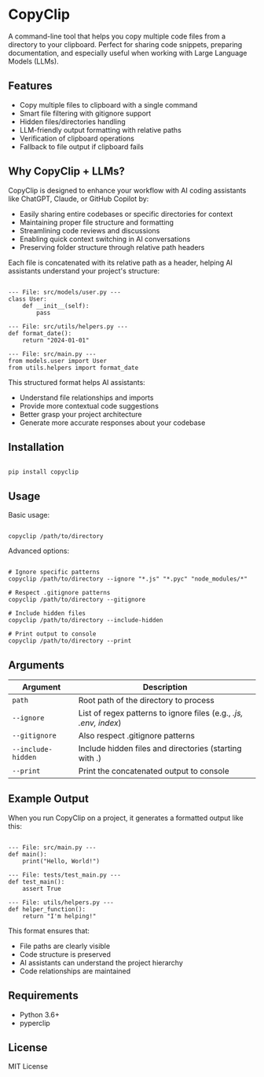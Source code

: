 # CopyClip

A command-line tool that helps you copy multiple code files from a directory to your clipboard. Perfect for sharing code snippets, preparing documentation, and especially useful when working with Large Language Models (LLMs).

## Features

- Copy multiple files to clipboard with a single command
- Smart file filtering with gitignore support
- Hidden files/directories handling
- LLM-friendly output formatting with relative paths
- Verification of clipboard operations
- Fallback to file output if clipboard fails

## Why CopyClip + LLMs?

CopyClip is designed to enhance your workflow with AI coding assistants like ChatGPT, Claude, or GitHub Copilot by:
- Easily sharing entire codebases or specific directories for context
- Maintaining proper file structure and formatting
- Streamlining code reviews and discussions
- Enabling quick context switching in AI conversations
- Preserving folder structure through relative path headers

Each file is concatenated with its relative path as a header, helping AI assistants understand your project's structure:

````

--- File: src/models/user.py ---
class User:
    def __init__(self):
        pass

--- File: src/utils/helpers.py ---
def format_date():
    return "2024-01-01"

--- File: src/main.py ---
from models.user import User
from utils.helpers import format_date
````

This structured format helps AI assistants:
- Understand file relationships and imports
- Provide more contextual code suggestions
- Better grasp your project architecture
- Generate more accurate responses about your codebase

## Installation

````

pip install copyclip
````

## Usage

Basic usage:
````

copyclip /path/to/directory
````

Advanced options:
````

# Ignore specific patterns
copyclip /path/to/directory --ignore "*.js" "*.pyc" "node_modules/*"

# Respect .gitignore patterns
copyclip /path/to/directory --gitignore

# Include hidden files
copyclip /path/to/directory --include-hidden

# Print output to console
copyclip /path/to/directory --print
````

## Arguments

| Argument | Description |
|----------|-------------|
| `path` | Root path of the directory to process |
| `--ignore` | List of regex patterns to ignore files (e.g., *.js, .env, index*) |
| `--gitignore` | Also respect .gitignore patterns |
| `--include-hidden` | Include hidden files and directories (starting with .) |
| `--print` | Print the concatenated output to console |

## Example Output

When you run CopyClip on a project, it generates a formatted output like this:

````

--- File: src/main.py ---
def main():
    print("Hello, World!")

--- File: tests/test_main.py ---
def test_main():
    assert True

--- File: utils/helpers.py ---
def helper_function():
    return "I'm helping!"
````

This format ensures that:
- File paths are clearly visible
- Code structure is preserved
- AI assistants can understand the project hierarchy
- Code relationships are maintained

## Requirements

- Python 3.6+
- pyperclip

## License

MIT License